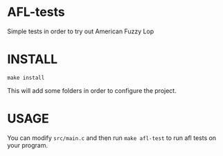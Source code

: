 # AFL-tests
Simple tests in order to try out American Fuzzy Lop

# INSTALL
`make install`

This will add some folders in order to configure the project.

# USAGE
You can modify `src/main.c` and then run `make afl-test` to run afl tests on your program.
